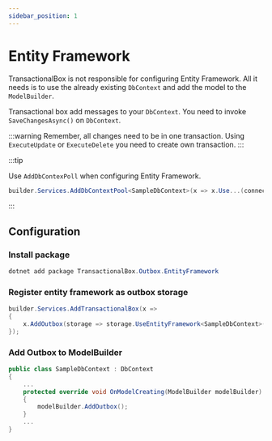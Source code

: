 ```yaml
---
sidebar_position: 1
---
```


# Entity Framework

TransactionalBox is not responsible for configuring Entity Framework.
All it needs is to use the already existing `DbContext` and add the model to the `ModelBuilder`.

Transactional box add messages to your `DbContext`.
You need to invoke `SaveChangesAsync()` on `DbContext`.

:::warning
Remember, all changes need to be in one transaction.
Using `ExecuteUpdate` or `ExecuteDelete` you need to create own transaction.
:::

:::tip

Use `AddDbContexPoll` when configuring Entity Framework.
```csharp
builder.Services.AddDbContextPool<SampleDbContext>(x => x.Use...(connectionString));
```
:::



## Configuration
### Install package
```csharp
dotnet add package TransactionalBox.Outbox.EntityFramework
```

### Register entity framework as outbox storage
```csharp
builder.Services.AddTransactionalBox(x =>
{
    x.AddOutbox(storage => storage.UseEntityFramework<SampleDbContext>());
});

```

### Add Outbox to ModelBuilder
```csharp
public class SampleDbContext : DbContext
{
    ...
    protected override void OnModelCreating(ModelBuilder modelBuilder)
    {
        modelBuilder.AddOutbox();
    }
    ...
}
```